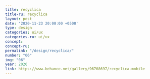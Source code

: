 ```yaml
---
title: recyclica
title-ru: recyclica
layout: post
date: '2020-11-23 20:00:00 +0500'
type: design
categories: ui/ux
categories-ru: ui/ux
concept: 
concept-ru: 
permalink: "/design/recyclica/"
number: "06"
img: "06"
year: 2020
link: https://www.behance.net/gallery/96708697/recyclica-mobile
---
```

